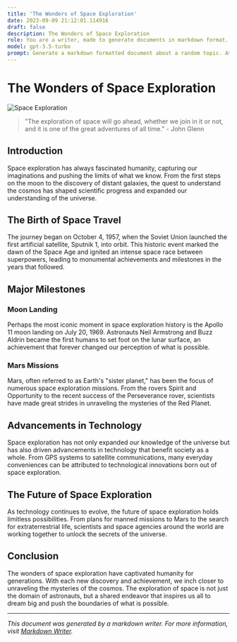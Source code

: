 ```yaml
---
title: 'The Wonders of Space Exploration'
date: 2023-09-09 21:12:01.114916
draft: false
description: The Wonders of Space Exploration
role: You are a writer, made to generate documents in markdown format. It is very important that all of the documents you generate are in valid markdown format.
model: gpt-3.5-turbo
prompt: Generate a markdown formatted document about a random topic. At the bottom, include a disclaimer explaining that the document was generated by you. The first line of the document should be the title. Make sure that the entire document is in proper markdown format, using a mix of various tags to make the document visually appealing.
---
```


# The Wonders of Space Exploration

![Space Exploration](https://images.unsplash.com/photo-1504198322256-f30e26badb91?ixlib=rb-1.2.1&auto=format&fit=crop&w=1350&q=80)

> "The exploration of space will go ahead, whether we join in it or not, and it is one of the great adventures of all time." - John Glenn

## Introduction

Space exploration has always fascinated humanity, capturing our imaginations and pushing the limits of what we know. From the first steps on the moon to the discovery of distant galaxies, the quest to understand the cosmos has shaped scientific progress and expanded our understanding of the universe.

## The Birth of Space Travel

The journey began on October 4, 1957, when the Soviet Union launched the first artificial satellite, Sputnik 1, into orbit. This historic event marked the dawn of the Space Age and ignited an intense space race between superpowers, leading to monumental achievements and milestones in the years that followed.

## Major Milestones

### Moon Landing

Perhaps the most iconic moment in space exploration history is the Apollo 11 moon landing on July 20, 1969. Astronauts Neil Armstrong and Buzz Aldrin became the first humans to set foot on the lunar surface, an achievement that forever changed our perception of what is possible.

### Mars Missions

Mars, often referred to as Earth's "sister planet," has been the focus of numerous space exploration missions. From the rovers Spirit and Opportunity to the recent success of the Perseverance rover, scientists have made great strides in unraveling the mysteries of the Red Planet.

## Advancements in Technology

Space exploration has not only expanded our knowledge of the universe but has also driven advancements in technology that benefit society as a whole. From GPS systems to satellite communications, many everyday conveniences can be attributed to technological innovations born out of space exploration.

## The Future of Space Exploration

As technology continues to evolve, the future of space exploration holds limitless possibilities. From plans for manned missions to Mars to the search for extraterrestrial life, scientists and space agencies around the world are working together to unlock the secrets of the universe.

## Conclusion

The wonders of space exploration have captivated humanity for generations. With each new discovery and achievement, we inch closer to unraveling the mysteries of the cosmos. The exploration of space is not just the domain of astronauts, but a shared endeavor that inspires us all to dream big and push the boundaries of what is possible.

---

*This document was generated by a markdown writer. For more information, visit [Markdown Writer](https://www.markdownwriter.com).*